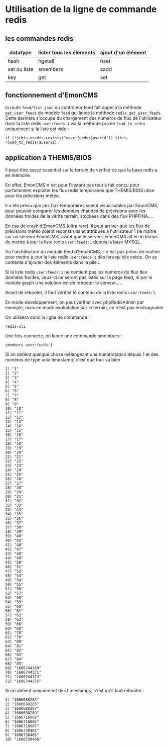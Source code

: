 # Utilisation de la ligne de commande redis

## les commandes redis 

datatype | lister tous les éléments | ajout d'un élément
--|--|--
hash| hgetall | hset
set ou liste | smembers | sadd
key | get | set

## fonctionnement d'EmonCMS

la route `feed/list.json` du contrôleur feed fait appel à la méthode `get_user_feeds` du modèle `feed` qui lance la méthode `redis_get_user_feeds`. Cette dernière s'occupe du chargement des numéros de flux de l'utilisateur dans la liste redis `user:feeds:1` via la méthode privée `load_to_redis` uniquement si la liste est vide :
```
if (!$this->redis->exists("user:feeds:$userid")) $this->load_to_redis($userid);
```

## application à THEMIS/BIOS

Il peut-être assez essentiel sur le terrain de vérifier ce que la base redis a en mémoire.

En effet, EmonCMS n'est pour l'instant pas tout à fait conçu pour parfaitement exploiter les flux redis temporaires que THEMIS/BIOS utise pour les prévisions météo. 

Il a été prévu que ces flux temporaires soient visualisables par EmonCMS, pour pouvoir comparer les données chaudes de prévisions avec les données froides de la vérité terrain, stockées dans des flux PHPFINA....

En cas de crash d'EmonCMS (ultra rare), il peut arriver que les flux de prévisions météo soient reconstruits et attribués à l'utilisateur 1 (le maître sur un serveur EmonCMS) avant que le serveur EmonCMS ait eu le temps de mettre à jour la liste redis `user:feeds:1` depuis la base MYSQL.

Vu l'architecture du module feed d'EmonCMS, il n'est pas prévu de routine pour mettre à jour la liste redis `user:feeds:1` dès lors qu'elle existe. 
On se contente d'ajouter des éléments dans la pile...

Si la liste redis `user:feeds:1` ne contient pas les numéros de flux des données froides, ceux-ci ne seront pas listés sur la page feed, ni par le module graph
Une solution est de rebooter le serveur.....

Avant de rebooter, il faut vérifier le contenu de la liste redis `user:feeds:1`. 

En mode développement, on peut vérifier avec phpRedisAdmin par exemple, mais en mode exploitation sur le terrain, ce n'est pas envisageable

On utilisera donc la ligne de commande :

```
redis-cli
```
Une fois connecté, on lance une commande smembers :
```
smembers user:feeds:1
```
Si on obtient quelque chose mélangeant une numérotation depuis 1 et des numéros de type unix timestamp, c'est que tout va bien 
```
1) "1"
2) "2"
3) "3"
4) "4"
5) "5"
6) "6"
7) "7"
8) "8"
9) "9"
10) "10"
11) "11"
12) "12"
13) "13"
14) "14"
15) "15"
16) "16"
17) "17"
18) "18"
19) "19"
20) "20"
21) "21"
22) "22"
23) "23"
24) "24"
25) "25"
26) "26"
27) "27"
28) "28"
29) "29"
30) "31"
31) "32"
32) "33"
33) "34"
34) "35"
35) "36"
36) "37"
37) "38"
38) "39"
39) "40"
40) "45"
41) "46"
42) "47"
43) "48"
44) "49"
45) "50"
46) "51"
47) "52"
48) "53"
49) "54"
50) "55"
51) "56"
52) "57"
53) "58"
54) "59"
55) "60"
56) "61"
57) "62"
58) "63"
59) "66"
60) "68"
61) "70"
62) "76"
63) "80"
64) "81"
65) "82"
66) "83"
67) "84"
68) "85"
69) "1606744369"
70) "1606744371"
71) "1606744373"
72) "1606744375"
```

Si on obtient uniquement des timestamps, c'est qu'il faut rebooter :
```
1) "1606688283"
2) "1606688285"
3) "1606688287"
4) "1606688289"
5) "1606716002"
6) "1606716005"
7) "1606716007"
8) "1606730401"
9) "1606730405"
10) "1606730406"
```


